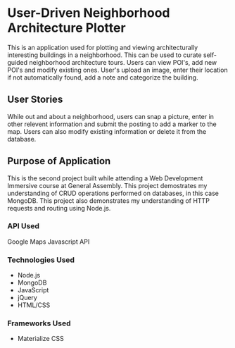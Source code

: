 # User-Driven Neighborhood Architecture Plotter

This is an application used for plotting and viewing architecturally interesting buildings in a neighborhood. This can be used to curate self-guided neighborhood architecture tours. Users can view POI's, add new POI's and modify existing ones. User's upload an image, enter their location if not automatically found, add a note and categorize the building.


## User Stories
While out and about a neighborhood, users can snap a picture, enter in other relevent information and submit the posting to add a marker to the map. Users can also modify existing information or delete it from the database.


## Purpose of Application
This is the second project built while attending a Web Development Immersive course at General Assembly. This project demostrates my understanding of CRUD operations performed on databases, in this case MongoDB. This project also demonstrates my understanding of HTTP requests and routing using Node.js.


### API Used
Google Maps Javascript API

### Technologies Used
* Node.js
* MongoDB
* JavaScript
* jQuery
* HTML/CSS

### Frameworks Used
* Materialize CSS
